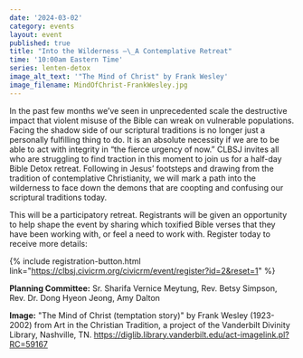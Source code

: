 ```yaml
---
date: '2024-03-02'
category: events
layout: event
published: true
title: "Into the Wilderness —\_A Contemplative Retreat"
time: '10:00am Eastern Time'
series: lenten-detox
image_alt_text: '"The Mind of Christ" by Frank Wesley'
image_filename: MindOfChrist-FrankWesley.jpg
---
```

In the past few months we’ve seen in unprecedented scale the destructive impact that violent misuse of the Bible can wreak on vulnerable populations. Facing the shadow side of our scriptural traditions is no longer just a personally fulfilling thing to do. It is an absolute necessity if we are to be able to act with integrity in “the fierce urgency of now.” CLBSJ invites all who are struggling to find traction in this moment to join us for a half-day Bible Detox retreat. Following in Jesus’ footsteps and drawing from the tradition of contemplative Christianity, we will mark a path into the wilderness to face down the demons that are coopting and confusing our scriptural traditions today. 

This will be a participatory retreat. Registrants will be given an opportunity to help shape the event by sharing which toxified Bible verses that they have been working with, or feel a need to work with. Register today to receive more details:

{% include registration-button.html link="https://clbsj.civicrm.org/civicrm/event/register?id=2&reset=1" %}

**Planning Committee:** Sr. Sharifa Vernice Meytung, Rev. Betsy Simpson, Rev. Dr. Dong Hyeon Jeong, Amy Dalton

**Image:** "The Mind of Christ (temptation story)" by Frank Wesley (1923-2002) from Art in the Christian Tradition, a project of the Vanderbilt Divinity Library, Nashville, TN. https://diglib.library.vanderbilt.edu/act-imagelink.pl?RC=59167
